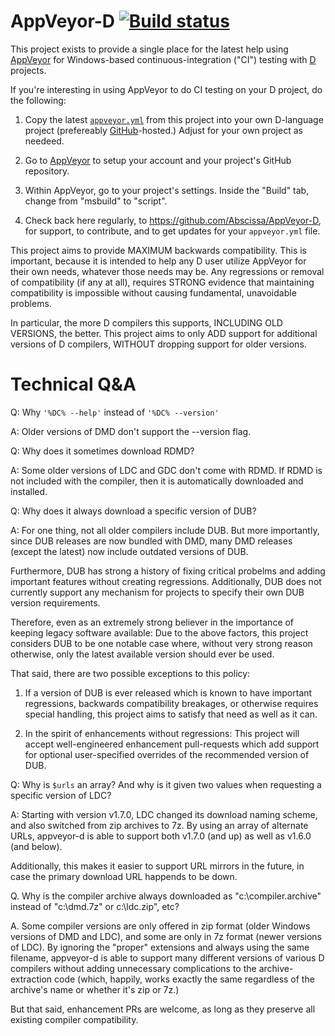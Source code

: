 AppVeyor-D [![Build status](https://ci.appveyor.com/api/projects/status/g7b9tfp5qo6xuv7o/branch/master?svg=true)](https://ci.appveyor.com/project/Abscissa/appveyor-d/branch/master)
==========

This project exists to provide a single place for the latest help using
[AppVeyor](https://www.appveyor.com/) for Windows-based continuous-integration
("CI") testing with [D](https://dlang.org) projects.

If you're interesting in using AppVeyor to do CI testing on your D project,
do the following:

1. Copy the latest [`appveyor.yml`](https://github.com/Abscissa/AppVeyor-D/blob/master/appveyor.yml)
from this project into your own D-language project
(prefereably [GitHub](https://github.com/)-hosted.)
Adjust for your own project as needeed.

2. Go to [AppVeyor](https://www.appveyor.com/) to setup your account and your project's GitHub repository.

3. Within AppVeyor, go to your project's settings. Inside the "Build" tab, change
from "msbuild" to "script".

4. Check back here regularly, to https://github.com/Abscissa/AppVeyor-D,
for support, to contribute, and to get updates for your `appveyor.yml` file.

This project aims to provide MAXIMUM backwards compatibility.
This is important, because it is intended to help any D user utilize AppVeyor
for their own needs, whatever those needs may be. Any regressions or
removal of compatibility (if any at all), requires STRONG evidence that
maintaining compatibility is impossible without causing fundamental,
unavoidable problems.

In particular, the more D compilers this supports, INCLUDING OLD VERSIONS,
the better. This project aims to only ADD support for additional versions
of D compilers, WITHOUT dropping support for older versions.

Technical Q&A
=============

Q: Why `'%DC% --help'` instead of `'%DC% --version'`

A: Older versions of DMD don't support the --version flag.

Q: Why does it sometimes download RDMD?

A: Some older versions of LDC and GDC don't come with RDMD. If RDMD is not
included with the compiler, then it is automatically downloaded and installed.

Q: Why does it always download a specific version of DUB?

A: For one thing, not all older compilers include DUB. But more importantly,
since DUB releases are now bundled with DMD, many DMD releases
(except the latest) now include outdated versions of DUB.

Furthermore, DUB has strong a history of fixing critical probelms and
adding important features without creating regressions. Additionally,
DUB does not currently support any mechanism for projects to specify
their own DUB version requirements.

Therefore, even as an extremely strong believer in the importance of keeping
legacy software available: Due to the above factors, this project considers
DUB to be one notable case where, without very strong reason otherwise,
only the latest available version should ever be used.

That said, there are two possible exceptions to this policy:

1. If a version of DUB is ever released which is known to have important
regressions, backwards compatibility breakages, or otherwise requires
special handling, this project aims to satisfy that need as well as it can.

2. In the spirit of enhancements without regressions: This project will accept
well-engineered enhancement pull-requests which add support for optional
user-specified overrides of the recommended version of DUB.

Q: Why is `$urls` an array? And why is it given two values when requesting a
specific version of LDC?

A: Starting with version v1.7.0, LDC changed its download naming scheme,
and also switched from zip archives to 7z. By using an array of alternate URLs,
appveyor-d is able to support both v1.7.0 (and up) as well as v1.6.0 (and below).

Additionally, this makes it easier to support URL mirrors in the future,
in case the primary download URL happends to be down.

Q. Why is the compiler archive always downloaded as "c:\compiler.archive"
instead of "c:\dmd.7z" or c:\ldc.zip", etc?

A. Some compiler versions are only offered in zip format (older Windows
versions of DMD and LDC), and some are only in 7z format (newer versions of LDC).
By ignoring the "proper" extensions and always using the same filename,
appveyor-d is able to support many different versions of various D compilers
without adding unnecessary complications to the archive-extraction code
(which, happily, works exactly the same regardless of the archive's name
or whether it's zip or 7z.)

But that said, enhancement PRs are welcome, as long as they preserve all
existing compiler compatibility.
